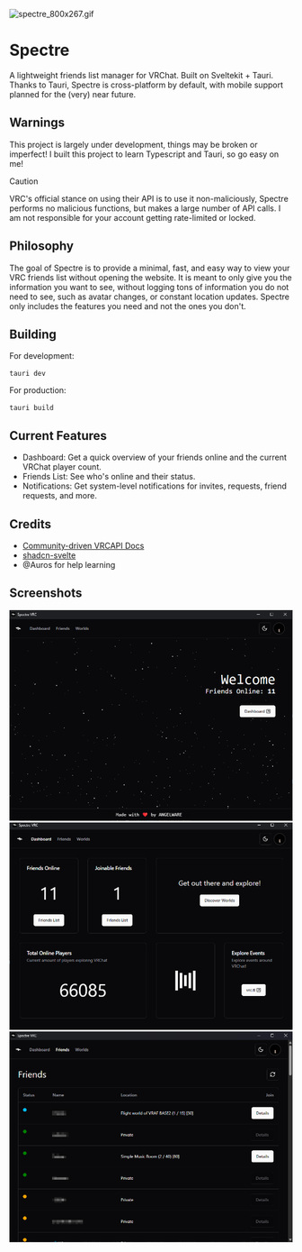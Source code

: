 ![spectre_800x267.gif](assets/spectre_800x267.gif)

# Spectre

A lightweight friends list manager for VRChat. Built on Sveltekit + Tauri. Thanks to Tauri, Spectre is cross-platform by default, with mobile support planned for the (very) near future.

## Warnings

This project is largely under development, things may be broken or imperfect! I built this project to learn Typescript and Tauri, so go easy on me!

> [!CAUTION]
> VRC's official stance on using their API is to use it non-maliciously, Spectre performs no malicious functions, but makes a large number of API calls. I am not responsible for your account getting rate-limited or locked.

## Philosophy

The goal of Spectre is to provide a minimal, fast, and easy way to view your VRC friends list without opening the website. It is meant to only give you the information you want to see, without logging tons of information you do not need to see, such as avatar changes, or constant location updates. Spectre only includes the features you need and not the ones you don't.

## Building

For development:

```shell
tauri dev
```

For production:

```shell
tauri build
```

## Current Features

- Dashboard: Get a quick overview of your friends online and the current VRChat player count.
- Friends List: See who's online and their status.
- Notifications: Get system-level notifications for invites, requests, friend requests, and more.

## Credits

- [Community-driven VRCAPI Docs](https://vrchatapi.github.io/docs/api/)
- [shadcn-svelte](https://www.shadcn-svelte.com/)
- @Auros for help learning

## Screenshots

![img_1.png](assets/img_1.png)
![img.png](assets/img.png)
![fl.png](assets/fl.png)